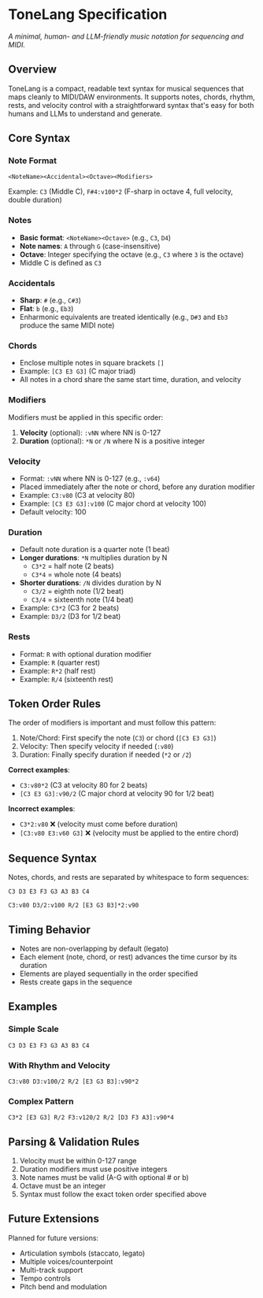 # ToneLang Specification

_A minimal, human- and LLM-friendly music notation for sequencing and MIDI._

## Overview

ToneLang is a compact, readable text syntax for musical sequences that maps cleanly to MIDI/DAW environments. It
supports notes, chords, rhythm, rests, and velocity control with a straightforward syntax that's easy for both humans
and LLMs to understand and generate.

## Core Syntax

### Note Format

```
<NoteName><Accidental><Octave><Modifiers>
```

Example: `C3` (Middle C), `F#4:v100*2` (F-sharp in octave 4, full velocity, double duration)

### Notes

- **Basic format**: `<NoteName><Octave>` (e.g., `C3`, `D4`)
- **Note names**: `A` through `G` (case-insensitive)
- **Octave**: Integer specifying the octave (e.g., `C3` where `3` is the octave)
- Middle C is defined as `C3`

### Accidentals

- **Sharp**: `#` (e.g., `C#3`)
- **Flat**: `b` (e.g., `Eb3`)
- Enharmonic equivalents are treated identically (e.g., `D#3` and `Eb3` produce the same MIDI note)

### Chords

- Enclose multiple notes in square brackets `[]`
- Example: `[C3 E3 G3]` (C major triad)
- All notes in a chord share the same start time, duration, and velocity

### Modifiers

Modifiers must be applied in this specific order:

1. **Velocity** (optional): `:vNN` where NN is 0-127
2. **Duration** (optional): `*N` or `/N` where N is a positive integer

### Velocity

- Format: `:vNN` where NN is 0-127 (e.g., `:v64`)
- Placed immediately after the note or chord, before any duration modifier
- Example: `C3:v80` (C3 at velocity 80)
- Example: `[C3 E3 G3]:v100` (C major chord at velocity 100)
- Default velocity: 100

### Duration

- Default note duration is a quarter note (1 beat)
- **Longer durations**: `*N` multiplies duration by N
  - `C3*2` = half note (2 beats)
  - `C3*4` = whole note (4 beats)
- **Shorter durations**: `/N` divides duration by N
  - `C3/2` = eighth note (1/2 beat)
  - `C3/4` = sixteenth note (1/4 beat)
- Example: `C3*2` (C3 for 2 beats)
- Example: `D3/2` (D3 for 1/2 beat)

### Rests

- Format: `R` with optional duration modifier
- Example: `R` (quarter rest)
- Example: `R*2` (half rest)
- Example: `R/4` (sixteenth rest)

## Token Order Rules

The order of modifiers is important and must follow this pattern:

1. Note/Chord: First specify the note (`C3`) or chord (`[C3 E3 G3]`)
2. Velocity: Then specify velocity if needed (`:v80`)
3. Duration: Finally specify duration if needed (`*2` or `/2`)

**Correct examples**:

- `C3:v80*2` (C3 at velocity 80 for 2 beats)
- `[C3 E3 G3]:v90/2` (C major chord at velocity 90 for 1/2 beat)

**Incorrect examples**:

- `C3*2:v80` ❌ (velocity must come before duration)
- `[C3:v80 E3:v60 G3]` ❌ (velocity must be applied to the entire chord)

## Sequence Syntax

Notes, chords, and rests are separated by whitespace to form sequences:

```
C3 D3 E3 F3 G3 A3 B3 C4
```

```
C3:v80 D3/2:v100 R/2 [E3 G3 B3]*2:v90
```

## Timing Behavior

- Notes are non-overlapping by default (legato)
- Each element (note, chord, or rest) advances the time cursor by its duration
- Elements are played sequentially in the order specified
- Rests create gaps in the sequence

## Examples

### Simple Scale

```
C3 D3 E3 F3 G3 A3 B3 C4
```

### With Rhythm and Velocity

```
C3:v80 D3:v100/2 R/2 [E3 G3 B3]:v90*2
```

### Complex Pattern

```
C3*2 [E3 G3] R/2 F3:v120/2 R/2 [D3 F3 A3]:v90*4
```

## Parsing & Validation Rules

1. Velocity must be within 0-127 range
2. Duration modifiers must use positive integers
3. Note names must be valid (A-G with optional # or b)
4. Octave must be an integer
5. Syntax must follow the exact token order specified above

## Future Extensions

Planned for future versions:

- Articulation symbols (staccato, legato)
- Multiple voices/counterpoint
- Multi-track support
- Tempo controls
- Pitch bend and modulation
